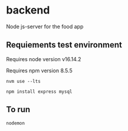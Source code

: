 # backend

Node js-server for the food app

## Requiements test environment

Requires node version v16.14.2

Requires npm version 8.5.5

`nvm use --lts`

`npm install express mysql`

## To run

`nodemon`
